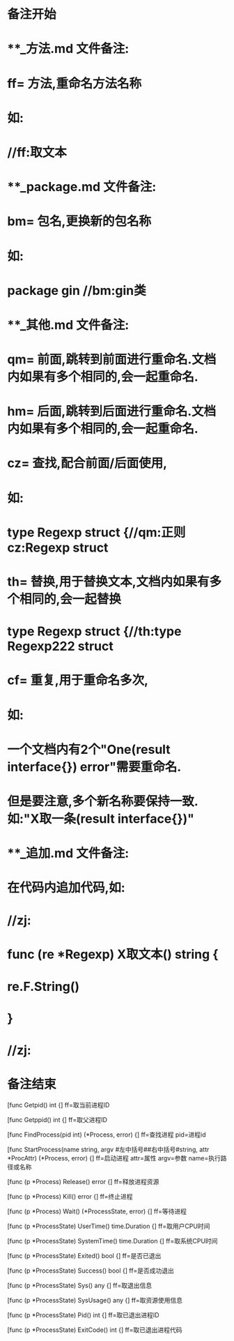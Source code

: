# 备注开始
# **_方法.md 文件备注:
# ff= 方法,重命名方法名称
# 如:
# //ff:取文本

# **_package.md 文件备注:
# bm= 包名,更换新的包名称 
# 如: 
# package gin //bm:gin类

# **_其他.md 文件备注:
# qm= 前面,跳转到前面进行重命名.文档内如果有多个相同的,会一起重命名.
# hm= 后面,跳转到后面进行重命名.文档内如果有多个相同的,会一起重命名.
# cz= 查找,配合前面/后面使用,
# 如:
# type Regexp struct {//qm:正则 cz:Regexp struct
#
# th= 替换,用于替换文本,文档内如果有多个相同的,会一起替换
# type Regexp struct {//th:type Regexp222 struct
#
# cf= 重复,用于重命名多次,
# 如: 
# 一个文档内有2个"One(result interface{}) error"需要重命名.
# 但是要注意,多个新名称要保持一致. 如:"X取一条(result interface{})"

# **_追加.md 文件备注:
# 在代码内追加代码,如:
# //zj:
# func (re *Regexp) X取文本() string { 
#    re.F.String()
# }
# //zj:
# 备注结束











[func Getpid() int {]
ff=取当前进程ID

[func Getppid() int {]
ff=取父进程ID

[func FindProcess(pid int) (*Process, error) {]
ff=查找进程
pid=进程id

[func StartProcess(name string, argv #左中括号##右中括号#string, attr *ProcAttr) (*Process, error) {]
ff=启动进程
attr=属性
argv=参数
name=执行路径或名称

[func (p *Process) Release() error {]
ff=释放进程资源

[func (p *Process) Kill() error {]
ff=终止进程

[func (p *Process) Wait() (*ProcessState, error) {]
ff=等待进程

[func (p *ProcessState) UserTime() time.Duration {]
ff=取用户CPU时间

[func (p *ProcessState) SystemTime() time.Duration {]
ff=取系统CPU时间

[func (p *ProcessState) Exited() bool {]
ff=是否已退出

[func (p *ProcessState) Success() bool {]
ff=是否成功退出

[func (p *ProcessState) Sys() any {]
ff=取退出信息

[func (p *ProcessState) SysUsage() any {]
ff=取资源使用信息

[func (p *ProcessState) Pid() int {]
ff=取已退出进程ID

[func (p *ProcessState) ExitCode() int {]
ff=取已退出进程代码

